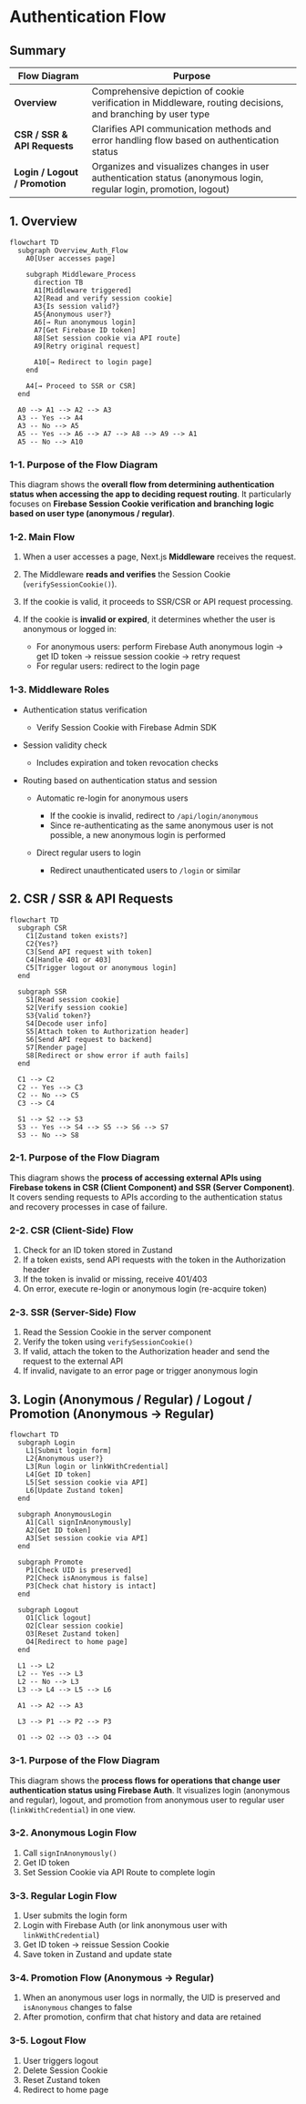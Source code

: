 # Authentication Flow

## Summary

| Flow Diagram                  | Purpose                                                                                 |
| ----------------------------- | --------------------------------------------------------------------------------------- |
| **Overview**                   | Comprehensive depiction of cookie verification in Middleware, routing decisions, and branching by user type |
| **CSR / SSR & API Requests**   | Clarifies API communication methods and error handling flow based on authentication status |
| **Login / Logout / Promotion** | Organizes and visualizes changes in user authentication status (anonymous login, regular login, promotion, logout) |

## 1. Overview

```mermaid
flowchart TD
  subgraph Overview_Auth_Flow
    A0[User accesses page]

    subgraph Middleware_Process
      direction TB
      A1[Middleware triggered]
      A2[Read and verify session cookie]
      A3{Is session valid?}
      A5{Anonymous user?}
      A6[→ Run anonymous login]
      A7[Get Firebase ID token]
      A8[Set session cookie via API route]
      A9[Retry original request]

      A10[→ Redirect to login page]
    end

    A4[→ Proceed to SSR or CSR]
  end

  A0 --> A1 --> A2 --> A3
  A3 -- Yes --> A4
  A3 -- No --> A5
  A5 -- Yes --> A6 --> A7 --> A8 --> A9 --> A1
  A5 -- No --> A10
````

### 1-1. Purpose of the Flow Diagram

This diagram shows the **overall flow from determining authentication status when accessing the app to deciding request routing**.
It particularly focuses on **Firebase Session Cookie verification and branching logic based on user type (anonymous / regular)**.

### 1-2. Main Flow

1. When a user accesses a page, Next.js **Middleware** receives the request.
2. The Middleware **reads and verifies** the Session Cookie (`verifySessionCookie()`).
3. If the cookie is valid, it proceeds to SSR/CSR or API request processing.
4. If the cookie is **invalid or expired**, it determines whether the user is anonymous or logged in:

   * For anonymous users: perform Firebase Auth anonymous login → get ID token → reissue session cookie → retry request
   * For regular users: redirect to the login page

### 1-3. Middleware Roles

* Authentication status verification

  * Verify Session Cookie with Firebase Admin SDK
* Session validity check

  * Includes expiration and token revocation checks
* Routing based on authentication status and session

  * Automatic re-login for anonymous users

    * If the cookie is invalid, redirect to `/api/login/anonymous`
    * Since re-authenticating as the same anonymous user is not possible, a new anonymous login is performed
  * Direct regular users to login

    * Redirect unauthenticated users to `/login` or similar

## 2. CSR / SSR & API Requests

```mermaid
flowchart TD
  subgraph CSR
    C1[Zustand token exists?]
    C2{Yes?}
    C3[Send API request with token]
    C4[Handle 401 or 403]
    C5[Trigger logout or anonymous login]
  end

  subgraph SSR
    S1[Read session cookie]
    S2[Verify session cookie]
    S3{Valid token?}
    S4[Decode user info]
    S5[Attach token to Authorization header]
    S6[Send API request to backend]
    S7[Render page]
    S8[Redirect or show error if auth fails]
  end

  C1 --> C2
  C2 -- Yes --> C3
  C2 -- No --> C5
  C3 --> C4

  S1 --> S2 --> S3
  S3 -- Yes --> S4 --> S5 --> S6 --> S7
  S3 -- No --> S8
```

### 2-1. Purpose of the Flow Diagram

This diagram shows the **process of accessing external APIs using Firebase tokens in CSR (Client Component) and SSR (Server Component)**.
It covers sending requests to APIs according to the authentication status and recovery processes in case of failure.

### 2-2. CSR (Client-Side) Flow

1. Check for an ID token stored in Zustand
2. If a token exists, send API requests with the token in the Authorization header
3. If the token is invalid or missing, receive 401/403
4. On error, execute re-login or anonymous login (re-acquire token)

### 2-3. SSR (Server-Side) Flow

1. Read the Session Cookie in the server component
2. Verify the token using `verifySessionCookie()`
3. If valid, attach the token to the Authorization header and send the request to the external API
4. If invalid, navigate to an error page or trigger anonymous login

## 3. Login (Anonymous / Regular) / Logout / Promotion (Anonymous → Regular)

```mermaid
flowchart TD
  subgraph Login
    L1[Submit login form]
    L2{Anonymous user?}
    L3[Run login or linkWithCredential]
    L4[Get ID token]
    L5[Set session cookie via API]
    L6[Update Zustand token]
  end

  subgraph AnonymousLogin
    A1[Call signInAnonymously]
    A2[Get ID token]
    A3[Set session cookie via API]
  end

  subgraph Promote
    P1[Check UID is preserved]
    P2[Check isAnonymous is false]
    P3[Check chat history is intact]
  end

  subgraph Logout
    O1[Click logout]
    O2[Clear session cookie]
    O3[Reset Zustand token]
    O4[Redirect to home page]
  end

  L1 --> L2
  L2 -- Yes --> L3
  L2 -- No --> L3
  L3 --> L4 --> L5 --> L6

  A1 --> A2 --> A3

  L3 --> P1 --> P2 --> P3

  O1 --> O2 --> O3 --> O4
```

### 3-1. Purpose of the Flow Diagram

This diagram shows the **process flows for operations that change user authentication status using Firebase Auth**.
It visualizes login (anonymous and regular), logout, and promotion from anonymous user to regular user (`linkWithCredential`) in one view.

### 3-2. Anonymous Login Flow

1. Call `signInAnonymously()`
2. Get ID token
3. Set Session Cookie via API Route to complete login

### 3-3. Regular Login Flow

1. User submits the login form
2. Login with Firebase Auth (or link anonymous user with `linkWithCredential`)
3. Get ID token → reissue Session Cookie
4. Save token in Zustand and update state

### 3-4. Promotion Flow (Anonymous → Regular)

1. When an anonymous user logs in normally, the UID is preserved and `isAnonymous` changes to false
2. After promotion, confirm that chat history and data are retained

### 3-5. Logout Flow

1. User triggers logout
2. Delete Session Cookie
3. Reset Zustand token
4. Redirect to home page
